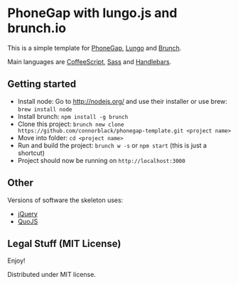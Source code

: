 # PhoneGap with lungo.js and brunch.io
This is a simple template for [PhoneGap](http://phonegap.com/), [Lungo](http://lungo.tapquo.com/) and [Brunch](http://brunch.io/).

Main languages are [CoffeeScript](http://coffeescript.org/),
[Sass](http://sass-lang.com/) and
[Handlebars](http://handlebarsjs.com/).

## Getting started
* Install node: Go to http://nodejs.org/ and use their installer or use brew: `brew install node`
* Install brunch: `npm install -g brunch`
* Clone this project: `brunch new clone https://github.com/connorblack/phonegap-template.git <project name>`
* Move into folder: `cd <project name>`
* Run and build the project: `brunch w -s` or `npm start` (this is just a shortcut)
* Project should now be running on `http://localhost:3000`

## Other
Versions of software the skeleton uses:

* [jQuery](http://jquery.com/)
* [QuoJS](http://quojs.tapquo.com/)

## Legal Stuff (MIT License)

Enjoy!

Distributed under MIT license.
